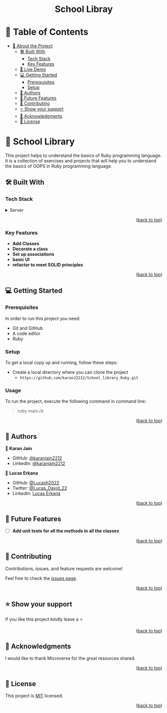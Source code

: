 <a id="readme-top"></a>


<div align="center">

  <h1><b>School Libray</b></h1>

</div>

<!-- TABLE OF CONTENTS -->

# 📗 Table of Contents


- [📖 About the Project](#about-project)
  - [🛠 Built With ](#built-with)
    - [Tech Stack ](#tech-stack)
    - [Key Features ](#key-features)
  - [🚀 Live Demo ](#live-demo)
  - [💻 Getting Started ](#getting-started)
    - [Prerequisites](#prerequisites)
    - [Setup](#setup)
  - [👥 Authors ](#authors)
  - [🔭 Future Features ](#future-features)
  - [🤝 Contributing ](#contributing)
  - [⭐️ Show your support ](#️show-your-support)
  - [🙏 Acknowledgments ](#acknowledgments)
  - [📝 License ](#license)

<!-- PROJECT DESCRIPTION -->

# 📖 School Library <a id="about-project"></a>

This project helps to understand the basics of Ruby programming language. It is a collection of exercises and projects that will help you to understand the basics of OOPS in Ruby programming language.

## 🛠 Built With <a id="built-with"></a>

### Tech Stack <a id="tech-stack"></a>

  <details>
    <summary>Server</summary>
    <ul>
      <li><a href="#">Ruby</a></li>
    </ul>
  </details>

<p align="right">(<a href="#readme-top">back to top</a>)</p>

<!-- Features -->

### Key Features <a id="key-features"></a>

- **Add Classes**
- **Decorate a class**
- **Set up associations**
- **basic UI**
- **refactor to meet SOLID principles**

<p align="right">(<a href="#readme-top">back to top</a>)</p>

<!-- LIVE DEMO -->


<!-- GETTING STARTED -->

## 💻 Getting Started <a id="getting-started"></a>
### Prerequisites

In order to run this project you need:

- Git and GitHub
- A code editor
- Ruby

### Setup

To get a local copy up and running, follow these steps:

- Create a local directory where you can clone the project
  - `https://github.com/karanJ2212/School_library_Ruby.git`
### Usage

To run the project, execute the following command in command line:
> ruby main.rb

<p align="right">(<a href="#readme-top">back to top</a>)</p>

## 👥 Authors <a id="authors"></a>

👤 **Karan Jain**

- GitHub: [@karanjain2212](https://github.com/karanjain2212)
- LinkedIn: [@karanjain2212](https://linkedin.com/in/karanjain2212)

👤 **Lucas Erkana**

- GitHub: [@Lucash2022](https://github.com/Lucash2022)
- Twitter: [@Lucas_David_22](https://twitter.com/@Lucas_David_22)
- LinkedIn: [Lucas Erkana](https://www.linkedin.com/in/lucas-erkana/)


<p align="right">(<a href="#readme-top">back to top</a>)</p>

<!-- FUTURE FEATURES -->

## 🔭 Future Features <a id="future-features"></a>

- [ ] **Add unit tests for all the methods in all the classes**

<p align="right">(<a href="#readme-top">back to top</a>)</p>

<!-- CONTRIBUTING -->

## 🤝 Contributing <a id="contributing"></a>

Contributions, issues, and feature requests are welcome!

Feel free to check the [issues page](../../issues/).

<p align="right">(<a href="#readme-top">back to top</a>)</p>

<!-- SUPPORT -->

## ⭐️ Show your support <a id="support"></a>

If you like this project kindly leave a ⭐

<p align="right">(<a href="#readme-top">back to top</a>)</p>

## 🙏 Acknowledgments <a id="acknowledgements"></a>

I would like to thank Microverse for the great resources shared.

<p align="right">(<a href="#readme-top">back to top</a>)</p>

<!-- LICENSE -->

## 📝 License <a id="license"></a>

This project is [MIT](./LICENSE) licensed.

<p align="right">(<a href="#readme-top">back to top</a>)</p>
